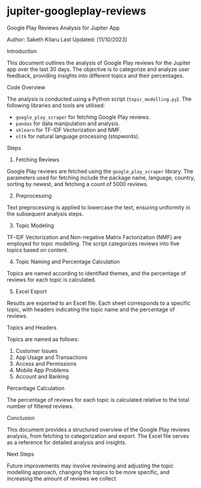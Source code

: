 # jupiter-googleplay-reviews
Google Play Reviews Analysis for Jupiter App

Author: Saketh Kilaru 
Last Updated: [11/10/2023]  

Introduction

This document outlines the analysis of Google Play reviews for the Jupiter app over the last 30 days. The objective is to categorize and analyze user feedback, providing insights into different topics and their percentages.

Code Overview

The analysis is conducted using a Python script (`topic_modelling.py`). The following libraries and tools are utilised:

- `google_play_scraper` for fetching Google Play reviews.
- `pandas` for data manipulation and analysis.
- `sklearn` for TF-IDF Vectorization and NMF.
- `nltk` for natural language processing (stopwords).

Steps

1. Fetching Reviews

Google Play reviews are fetched using the `google_play_scraper` library. The parameters used for fetching include the package name, language, country, sorting by newest, and fetching a count of 5000 reviews.

2. Preprocessing

Text preprocessing is applied to lowercase the text, ensuring uniformity in the subsequent analysis steps.

3. Topic Modeling

TF-IDF Vectorization and Non-negative Matrix Factorization (NMF) are employed for topic modelling. The script categorizes reviews into five topics based on content.

4. Topic Naming and Percentage Calculation

Topics are named according to identified themes, and the percentage of reviews for each topic is calculated.

5. Excel Export

Results are exported to an Excel file. Each sheet corresponds to a specific topic, with headers indicating the topic name and the percentage of reviews.

Topics and Headers

Topics are named as follows:

1. Customer Issues
2. App Usage and Transactions
3. Access and Permissions
4. Mobile App Problems
5. Account and Banking

Percentage Calculation

The percentage of reviews for each topic is calculated relative to the total number of filtered reviews.

Conclusion

This document provides a structured overview of the Google Play reviews analysis, from fetching to categorization and export. The Excel file serves as a reference for detailed analysis and insights.

Next Steps

Future improvements may involve reviewing and adjusting the topic modelling approach, changing the topics to be more specific, and increasing the amount of reviews we collect.



